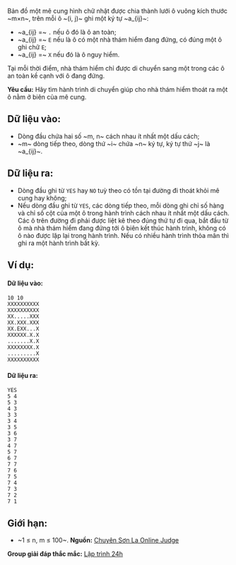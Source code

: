 Bản đồ một mê cung hình chữ nhật được chia thành lưới ô vuông kích thước ~m×n~, trên mỗi ô ~(i, j)~ ghi một ký tự ~a_{ij}~:
- ~a_{ij} =~ `.` nếu ô đó là ô an toàn;
- ~a_{ij} =~ `E` nếu là ô có một nhà thám hiểm đang đứng, có đúng một ô ghi chữ `E`;
- ~a_{ij} =~ `X` nếu đó là ô nguy hiểm.

Tại mỗi thời điểm, nhà thám hiểm chỉ được di chuyển sang một trong các ô an toàn kề cạnh với ô đang đứng.

**Yêu cầu:** Hãy tìm hành trình di chuyển giúp cho nhà thám hiểm thoát ra một ô nằm ở biên của mê cung.

## Dữ liệu vào:
- Dòng đầu chứa hai số ~m, n~ cách nhau ít nhất một dấu cách;
- ~m~ dòng tiếp theo, dòng thứ ~i~ chứa ~n~ ký tự, ký tự thứ ~j~ là ~a_{ij}~.

## Dữ liệu ra:
- Dòng đầu ghi từ `YES` hay `NO` tuỳ theo có tồn tại đường đi thoát khỏi mê cung hay không;
- Nếu dòng đầu ghi từ `YES`, các dòng tiếp theo, mỗi dòng ghi chỉ số hàng và chỉ số cột của một ô trong hành trình cách nhau ít nhất một dấu cách. Các ô trên đường đi phải được liệt kê theo đúng thứ tự đi qua, bắt đầu từ ô mà nhà thám hiểm đang đứng tới ô biên kết thúc hành trình, không có ô nào được lặp lại trong hành trình. Nếu có nhiều hành trình thỏa mãn thì ghi ra một hành trình bất kỳ.

## Ví dụ:
#### Dữ liệu vào:
```
10 10
XXXXXXXXXX
XXXXXXXXXX
XX.....XXX
XX.XXX.XXX
XX.EXX...X
XXXXXX.X.X
.......X.X
XXXXXXXX.X
.........X
XXXXXXXXXX
```

#### Dữ liệu ra:
```
YES
5 4
5 3
4 3
3 3
3 4
3 5
3 6
3 7
4 7
5 7
6 7
7 7
7 6
7 5
7 4
7 3
7 2
7 1
```

## Giới hạn:
- ~1 ≤ n, m ≤ 100~.
**Nguồn:** [Chuyên Sơn La Online Judge](http://csloj.ddns.net/)

**Group giải đáp thắc mắc:** [Lập trình 24h](https://www.facebook.com/groups/1386904321519984)